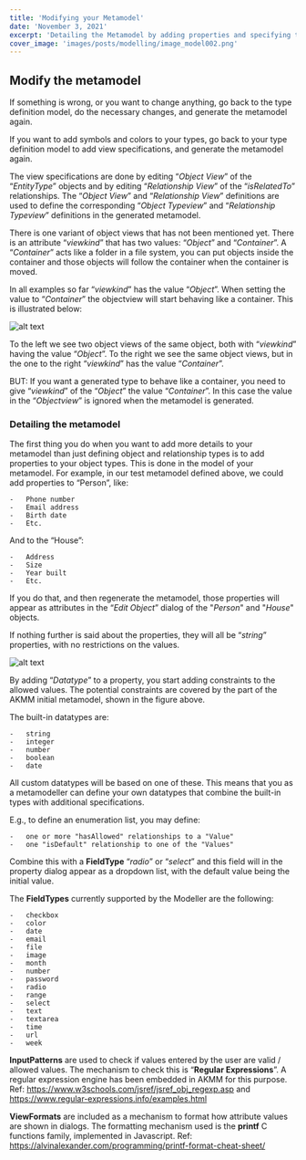 ```yaml
---
title: 'Modifying your Metamodel'
date: 'November 3, 2021'
excerpt: 'Detailing the Metamodel by adding properties and specifying typeviews'
cover_image: 'images/posts/modelling/image_model002.png'
---
```


## Modify the metamodel
If something is wrong, or you want to change anything, go back to the type definition model, do the necessary changes, and generate the metamodel again.

If you want to add symbols and colors to your types, go back to your type definition model to add view specifications, and generate the metamodel again.

The view specifications are done by editing “*Object View*” of the “*EntityType*” objects and by editing “*Relationship View*” of the “*isRelatedTo*” relationships. 
The “*Object View*” and “*Relationship View*” definitions are used to define the corresponding “*Object Typeview*” and “*Relationship Typeview*” definitions in the generated metamodel.

There is one variant of object views that has not been mentioned yet. There is an attribute “*viewkind*” that has two values: “*Object*” and “*Container*”. A “*Container*” acts like a folder in a file system, you can put objects inside the container and those objects will follow the container when the container is moved.

In all examples so far “*viewkind*” has the value “*Object*”.  When setting the value to “*Container*” the objectview will start behaving like a container. This is illustrated below:

![alt text](/images/posts/modelling/image_model0361.png)

To the left we see two object views of the same object, both with “*viewkind*” having the value “*Object*”. To the right we see the same object views, but in the one to the right “*viewkind*” has the value “*Container*”.

BUT: If you want a generated type to behave like a container, you need to give “*viewkind*” of the “*Object*” the value “*Container*”. In this case the value in the “*Objectview*” is ignored when the metamodel is generated.

### Detailing the metamodel

The first thing you do when you want to add more details to your metamodel than just defining object and relationship types is to add properties to your object types. This is done in the model of your metamodel. 
For example, in our test metamodel defined above, we could add properties to “Person”, like:

    -   Phone number
    -   Email address
    -   Birth date
    -   Etc.

And to the “House”:

    -   Address
    -   Size
    -   Year built
    -   Etc.

If you do that, and then regenerate the metamodel, those properties will appear as attributes in the “*Edit Object*” dialog of the "*Person*" and "*House*" objects.

If nothing further is said about the properties, they will all be “*string*” properties, with no restrictions on the values.

![alt text](/images/posts/modelling/image_model035.png)

By adding “*Datatype*” to a property, you start adding constraints to the allowed values. The potential constraints are covered by the part of the AKMM initial metamodel, shown in the figure above.

The built-in datatypes are:

    -	string
    -	integer
    -	number
    -	boolean
    -	date

All custom datatypes will be based on one of these. This means that you as a metamodeller can define your own datatypes that combine the built-in types with additional specifications. 

E.g., to define an enumeration list, you may define:

    -	one or more "hasAllowed" relationships to a "Value"
    -	one "isDefault" relationship to one of the "Values"

Combine this with a **FieldType** “*radio*” or “*select*” and this field will in the property dialog appear as a dropdown list, with the default value being the initial value.

The **FieldTypes** currently supported by the Modeller are the following:

    -	checkbox
    -	color
    -	date
    -	email
    -	file
    -	image
    -	month
    -	number
    -	password	
    -	radio
    -	range
    -	select
    -	text
    -	textarea
    -	time
    -	url
    -	week

**InputPatterns** are used to check if values entered by the user are valid / allowed values. 
The mechanism to check this is “**Regular Expressions**”. A regular expression engine has been embedded in AKMM for this purpose.
Ref: https://www.w3schools.com/jsref/jsref_obj_regexp.asp 
and https://www.regular-expressions.info/examples.html

**ViewFormats** are included as a mechanism to format how attribute values are shown in dialogs. The formatting mechanism used is the **printf** C functions family, implemented in Javascript.
Ref: https://alvinalexander.com/programming/printf-format-cheat-sheet/

